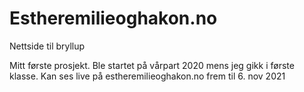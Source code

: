 # Estheremilieoghakon.no
Nettside til bryllup

Mitt første prosjekt. Ble startet på vårpart 2020 mens jeg gikk i første klasse. 
Kan ses live på estheremilieoghakon.no frem til 6. nov 2021
